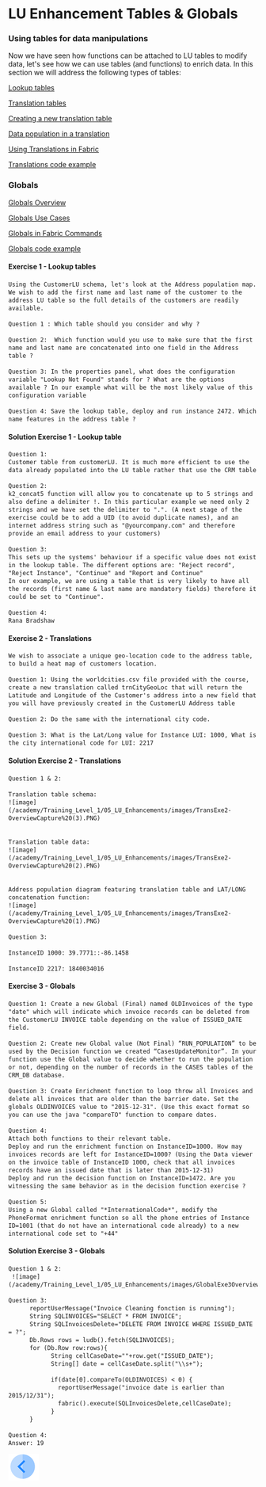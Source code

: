 #   LU Enhancement Tables & Globals




### Using tables for data manipulations

Now we have seen how functions can be attached to LU tables to modify data, let's see how we can use tables (and functions) to enrich data.
In this section we will address the following types of tables:

[Lookup tables](/articles/07_table_population/11_lookup_tables.md)

[Translation tables](/articles/09_translations/01_translations_overview_and_use_cases.md)

[Creating a new translation table](/articles/09_translations/02_creating_a_new_translation_in_fabric.md) 

[Data population in a translation](/articles/09_translations/03_data_population_in_a_translation.md)

[Using Translations in Fabric](/articles/09_translations/04_using_translations_in_fabric.md)

[Translations code example](/articles/09_translations/05_translations_code_examples.md)



### Globals

[Globals Overview](/articles/08_globals/01_globals_overview.md)

[Globals Use Cases](/articles/08_globals/02_globals_use_cases.md)

[Globals in Fabric Commands](/articles/08_globals/03_set_globals.md)

[Globals code example](/articles/08_globals/04_globals_code_examples.md)





#### Exercise 1 - Lookup tables

    Using the CustomerLU schema, let's look at the Address population map. We wish to add the first name and last name of the customer to the address LU table so the full details of the customers are readily available.

    Question 1 : Which table should you consider and why ?

    Question 2:  Which function would you use to make sure that the first name and last name are concatenated into one field in the Address table ?

    Question 3: In the properties panel, what does the configuration variable "Lookup Not Found" stands for ? What are the options available ? In our example what will be the most likely value of this configuration variable

    Question 4: Save the lookup table, deploy and run instance 2472. Which name features in the address table ?




#### Solution Exercise 1 - Lookup table

    Question 1: 
    Customer table from customerLU. It is much more efficient to use the data already populated into the LU table rather that use the CRM table

    Question 2: 
    k2_concat5 function will allow you to concatenate up to 5 strings and also define a delimiter !. In this particular example we need only 2 strings and we have set the delimiter to ".". (A next stage of the exercise could be to add a UID (to avoid duplicate names), and an internet address string such as "@yourcompany.com" and therefore provide an email address to your customers)

    Question 3:
    This sets up the systems' behaviour if a specific value does not exist in the lookup table. The different options are: "Reject record", "Reject Instance", "Continue" and "Report and Continue"
    In our example, we are using a table that is very likely to have all the records (first name & last name are mandatory fields) therefore it could be set to "Continue".

    Question 4: 
    Rana Bradshaw






#### Exercise 2 - Translations

    We wish to associate a unique geo-location code to the address table, to build a heat map of customers location.

    Question 1: Using the worldcities.csv file provided with the course, create a new translation called trnCityGeoLoc that will return the Latitude and Longitude of the Customer's address into a new field that you will have previously created in the CustomerLU Address table

    Question 2: Do the same with the international city code.

    Question 3: What is the Lat/Long value for Instance LUI: 1000, What is the city international code for LUI: 2217


#### Solution Exercise 2 - Translations

    Question 1 & 2:

    Translation table schema:
    ![image](/academy/Training_Level_1/05_LU_Enhancements/images/TransExe2-OverviewCapture%20(3).PNG) 


    Translation table data:
    ![image](/academy/Training_Level_1/05_LU_Enhancements/images/TransExe2-OverviewCapture%20(2).PNG) 


    Address population diagram featuring translation table and LAT/LONG concatenation function:
    ![image](/academy/Training_Level_1/05_LU_Enhancements/images/TransExe2-OverviewCapture%20(1).PNG)  

    Question 3:

    InstanceID 1000: 39.7771::-86.1458

    InstanceID 2217: 1840034016





#### Exercise 3 - Globals
    Question 1: Create a new Global (Final) named OLDInvoices of the type "date" which will indicate which invoice records can be deleted from the CustomerLU INVOICE table depending on the value of ISSUED_DATE field.

    Question 2: Create new Global value (Not Final) “RUN_POPULATION” to be used by the Decision function we created “CasesUpdateMonitor”. In your function use the Global value to decide whether to run the population or not, depending on the number of records in the CASES tables of the CRM_DB database. 

    Question 3: Create Enrichment function to loop throw all Invoices and delete all invoices that are older than the barrier date. Set the globals OLDINVOICES value to "2015-12-31". (Use this exact format so you can use the java "compareTO" function to compare dates. 

    Question 4: 
    Attach both functions to their relevant table.
    Deploy and run the enrichment function on InstanceID=1000. How may invoices records are left for InstanceID=1000? (Using the Data viewer on the invoice table of InstanceID 1000, check that all invoices records have an issued date that is later than 2015-12-31)
    Deploy and run the decision function on InstanceID=1472. Are you witnessing the same behavior as in the decision function exercise ? 

    Question 5:
    Using a new Global called "*InternationalCode*", modify the PhoneFormat enrichment function so all the phone entries of Instance ID=1001 (that do not have an international code already) to a new international code set to "+44"


 #### Solution Exercise 3 - Globals
    Question 1 & 2:
     ![image](/academy/Training_Level_1/05_LU_Enhancements/images/GlobalExe3OverviewCapture.PNG)

    Question 3:      
          reportUserMessage("Invoice Cleaning fonction is running");
          String SQLINVOICES="SELECT * FROM INVOICE";
          String SQLInvoicesDelete="DELETE FROM INVOICE WHERE ISSUED_DATE = ?";
          Db.Rows rows = ludb().fetch(SQLINVOICES);
          for (Db.Row row:rows){
                String cellCaseDate=""+row.get("ISSUED_DATE");
                String[] date = cellCaseDate.split("\\s+");

                if(date[0].compareTo(OLDINVOICES) < 0) {
                  reportUserMessage("invoice date is earlier than 2015/12/31");
                  fabric().execute(SQLInvoicesDelete,cellCaseDate);
                }
          }

    Question 4:
    Answer: 19

 

 

[![Previous](/articles/images/Previous.png)](/academy/Training_Level_1/05_LU_Enhancements/03_LU_Enhancements_Functions_flow.md)

